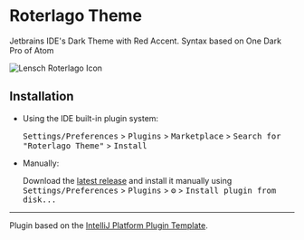 # Roterlago Theme

<!-- Plugin description -->
Jetbrains IDE's Dark Theme with Red Accent. Syntax based on One Dark Pro of Atom
<!-- Plugin description end -->

![Lensch Roterlago Icon](https://github.com/federicolencina/jetbrains-lensch-roterlago/assets/166924760/fbd45f12-97ce-403d-969e-64271fe85d8e)

## Installation

- Using the IDE built-in plugin system:
  
  <kbd>Settings/Preferences</kbd> > <kbd>Plugins</kbd> > <kbd>Marketplace</kbd> > <kbd>Search for "Roterlago Theme"</kbd> >
  <kbd>Install</kbd>
  
- Manually:

  Download the [latest release](https://github.com/federicolencina/jetbrains-roterlago-theme/releases/latest) and install it manually using
  <kbd>Settings/Preferences</kbd> > <kbd>Plugins</kbd> > <kbd>⚙️</kbd> > <kbd>Install plugin from disk...</kbd>


---
Plugin based on the [IntelliJ Platform Plugin Template][template].

[template]: https://github.com/JetBrains/intellij-platform-plugin-template
[docs:plugin-description]: https://plugins.jetbrains.com/docs/intellij/plugin-user-experience.html#plugin-description-and-presentation
